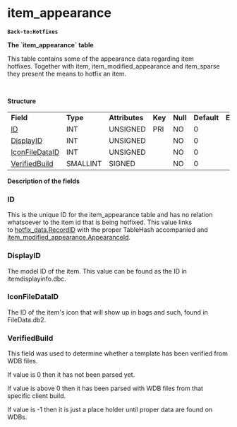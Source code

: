 # item\_appearance

**`Back-to:Hotfixes`**

**The \`item\_appearance\` table**

This table contains some of the appearance data regarding item hotfixes. Together with item, item\_modified\_appearance and item\_sparse they present the means to hotfix an item.

 

**Structure**

|                                                   |             |                |         |          |             |           |             |
|---------------------------------------------------|-------------|----------------|---------|----------|-------------|-----------|-------------|
| **Field**                                         | **Type**    | **Attributes** | **Key** | **Null** | **Default** | **Extra** | **Comment** |
| [ID](#item_appearance-ID)                         | INT     | UNSIGNED       | PRI     | NO       | 0           |           |             |
| [DisplayID](#item_appearance-DisplayID)           | INT     | UNSIGNED       |         | NO       | 0           |           |             |
| [IconFileDataID](#item_appearance-IconFileDataID) | INT     | UNSIGNED       |         | NO       | 0           |           |             |
| [VerifiedBuild](#item_appearance-VerifiedBuild)   | SMALLINT | SIGNED         |         | NO       | 0           |           |             |

**Description of the fields**

### **ID**

This is the unique ID for the item\_appearance table and has no relation whatsoever to the item id that is being hotfixed.
This value links to [hotfix\_data.RecordID](hotfix_data#hotfix_data-hotfix_data-RecordID) with the proper TableHash accompanied and [item\_modified\_appearance.AppearanceId](item_modified_appearance#item_modified_appearance-AppearanceID).

### DisplayID

The model ID of the item. This value can be found as the ID in itemdisplayinfo.dbc.

### IconFileDataID

The ID of the item's icon that will show up in bags and such, found in FileData.db2.

### VerifiedBuild

This field was used to determine whether a template has been verified from WDB files.

If value is 0 then it has not been parsed yet.

If value is above 0 then it has been parsed with WDB files from that specific client build.

If value is -1 then it is just a place holder until proper data are found on WDBs.


